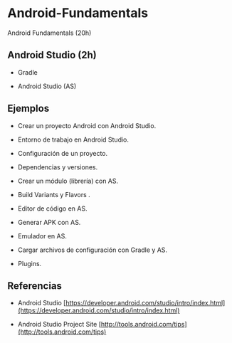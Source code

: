 # Android-Fundamentals
Android Fundamentals (20h)

## Android Studio (2h)
    
   - Gradle
   
   - Android Studio (AS)
  
## Ejemplos 

- Crear un proyecto Android con Android Studio.

- Entorno de trabajo en Android Studio.

- Configuración de un proyecto.

- Dependencias y versiones.

- Crear un módulo (librería) con AS.

- Build Variants y Flavors .

- Editor de código en AS.

- Generar APK con AS.

- Emulador en AS.

- Cargar archivos de configuración con Gradle y AS.

- Plugins.
    
## Referencias
 
 - Android Studio [https://developer.android.com/studio/intro/index.html](https://developer.android.com/studio/intro/index.html)
 
 - Android Studio Project Site [http://tools.android.com/tips](http://tools.android.com/tips)
